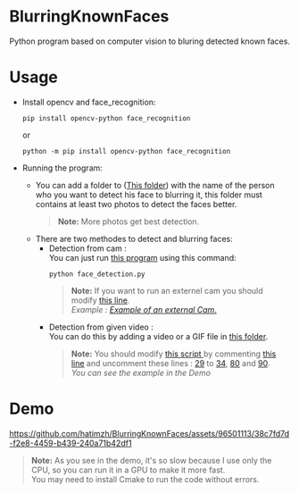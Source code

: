 # BlurringKnownFaces
Python program based on computer vision to bluring detected known faces.
# Usage
- Install opencv and face_recognition:
  
    ```terminal
    pip install opencv-python face_recognition
    ```
    or
    ```terminal 
    python -m pip install opencv-python face_recognition
    ```
- Running the program:
    - You can add a folder to (<a href="./known_faces">This folder</a>) with the name of the person who you want to detect his face to blurring it, this folder must contains at least two photos to detect the faces better.
      > **Note:** More photos get best detection.
    - There are two methodes to detect and blurring faces:
      - Detection from cam : <br>
        You can just run <a href="./face_detection.py">this program</a> using this command:
        ```terminal
        python face_detection.py
        ```
        > **Note:** If you want to run an externel cam you should modify <a href="./face_detection.py#L27">this line</a>.<br>
      _Example : <a href="./Example">Example of an external Cam.</a>_
      - Detection from given video :<br>
        You can do this by adding a video or a GIF file in <a href="./Test">this folder</a>.
        >**Note:** You should modify <a href="./face_detection.py">this script </a> by commenting <a href="./face_detection.py#L27">this line</a> and uncomment these lines : <a href="./face_detection.py#L29">29</a> to <a href="./face_detection.py#L29">34</a>, <a href="./face_detection.py#L80">80</a> and <a href="./face_detection.py#L90">90</a>.<br>
      _You can see the example in the Demo_
        
# Demo
https://github.com/hatimzh/BlurringKnownFaces/assets/96501113/38c7fd7d-f2e8-4459-b439-240a71b42df1
> **Note:** As you see in the demo, it's so slow because I use only the CPU, so you can run it in a GPU to make it more fast. <br>
> You may need to install Cmake to run the code without errors.
